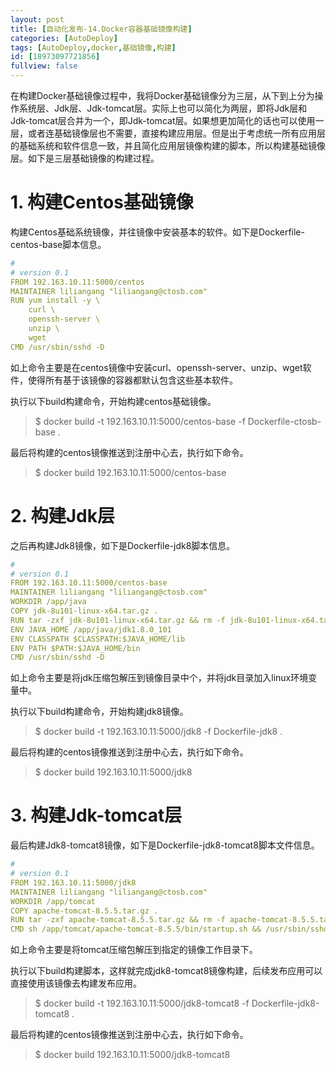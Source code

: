 ```yaml
---
layout: post
title: [自动化发布-14.Docker容器基础镜像构建]
categories: [AutoDeploy]
tags: [AutoDeploy,docker,基础镜像,构建]
id: [18973097721856]
fullview: false
---
```

在构建Docker基础镜像过程中，我将Docker基础镜像分为三层，从下到上分为操作系统层、Jdk层、Jdk-tomcat层。实际上也可以简化为两层，即将Jdk层和Jdk-tomcat层合并为一个，即Jdk-tomcat层。如果想更加简化的话也可以使用一层，或者连基础镜像层也不需要，直接构建应用层。但是出于考虑统一所有应用层的基础系统和软件信息一致，并且简化应用层镜像构建的脚本，所以构建基础镜像层。如下是三层基础镜像的构建过程。

# 1. 构建Centos基础镜像

构建Centos基础系统镜像，并往镜像中安装基本的软件。如下是Dockerfile-centos-base脚本信息。
```yaml
#
# version 0.1
FROM 192.163.10.11:5000/centos
MAINTAINER liliangang "liliangang@ctosb.com"
RUN yum install -y \
	curl \	
	openssh-server \ 
	unzip \
	wget
CMD /usr/sbin/sshd -D
```

如上命令主要是在centos镜像中安装curl、openssh-server、unzip、wget软件，使得所有基于该镜像的容器都默认包含这些基本软件。

执行以下build构建命令，开始构建centos基础镜像。
> $ docker build -t 192.163.10.11:5000/centos-base -f Dockerfile-ctosb-base .

最后将构建的centos镜像推送到注册中心去，执行如下命令。

> $ docker build 192.163.10.11:5000/centos-base

# 2. 构建Jdk层

之后再构建Jdk8镜像，如下是Dockerfile-jdk8脚本信息。
```yaml
#
# version 0.1
FROM 192.163.10.11:5000/centos-base
MAINTAINER liliangang "liliangang@ctosb.com"
WORKDIR /app/java
COPY jdk-8u101-linux-x64.tar.gz .
RUN tar -zxf jdk-8u101-linux-x64.tar.gz && rm -f jdk-8u101-linux-x64.tar.gz
ENV JAVA_HOME /app/java/jdk1.8.0_101
ENV CLASSPATH $CLASSPATH:$JAVA_HOME/lib
ENV PATH $PATH:$JAVA_HOME/bin
CMD /usr/sbin/sshd -D
```

如上命令主要是将jdk压缩包解压到镜像目录中个，并将jdk目录加入linux环境变量中。

执行以下build构建命令，开始构建jdk8镜像。
> $ docker build -t 192.163.10.11:5000/jdk8 -f Dockerfile-jdk8 .

最后将构建的centos镜像推送到注册中心去，执行如下命令。
> $ docker build 192.163.10.11:5000/jdk8

# 3. 构建Jdk-tomcat层

最后构建Jdk8-tomcat8镜像，如下是Dockerfile-jdk8-tomcat8脚本文件信息。
```yaml
#
# version 0.1
FROM 192.163.10.11:5000/jdk8
MAINTAINER liliangang "liliangang@ctosb.com"
WORKDIR /app/tomcat
COPY apache-tomcat-8.5.5.tar.gz .
RUN tar -zxf apache-tomcat-8.5.5.tar.gz && rm -f apache-tomcat-8.5.5.tar.gz 
CMD sh /app/tomcat/apache-tomcat-8.5.5/bin/startup.sh && /usr/sbin/sshd -D
```

如上命令主要是将tomcat压缩包解压到指定的镜像工作目录下。

执行以下build构建脚本，这样就完成jdk8-tomcat8镜像构建，后续发布应用可以直接使用该镜像去构建发布应用。
> $ docker build -t 192.163.10.11:5000/jdk8-tomcat8 -f Dockerfile-jdk8-tomcat8 .

最后将构建的centos镜像推送到注册中心去，执行如下命令。

> $ docker build 192.163.10.11:5000/jdk8-tomcat8
